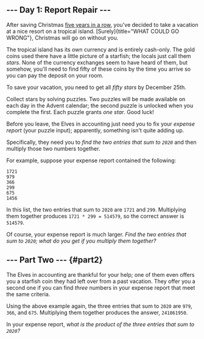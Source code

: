 ## \-\-- Day 1: Report Repair \-\--

After saving Christmas [five years in a row](/events), you\'ve decided
to take a vacation at a nice resort on a tropical island.
[Surely]{title="WHAT COULD GO WRONG"}, Christmas will go on without you.

The tropical island has its own currency and is entirely cash-only. The
gold coins used there have a little picture of a starfish; the locals
just call them *stars*. None of the currency exchanges seem to have
heard of them, but somehow, you\'ll need to find fifty of these coins by
the time you arrive so you can pay the deposit on your room.

To save your vacation, you need to get all *fifty stars* by December
25th.

Collect stars by solving puzzles. Two puzzles will be made available on
each day in the Advent calendar; the second puzzle is unlocked when you
complete the first. Each puzzle grants *one star*. Good luck!

Before you leave, the Elves in accounting just need you to fix your
*expense report* (your puzzle input); apparently, something isn\'t quite
adding up.

Specifically, they need you to *find the two entries that sum to `2020`*
and then multiply those two numbers together.

For example, suppose your expense report contained the following:

    1721
    979
    366
    299
    675
    1456

In this list, the two entries that sum to `2020` are `1721` and `299`.
Multiplying them together produces `1721 * 299 = 514579`, so the correct
answer is `514579`.

Of course, your expense report is much larger. *Find the two entries
that sum to `2020`; what do you get if you multiply them together?*

## \-\-- Part Two \-\-- {#part2}

The Elves in accounting are thankful for your help; one of them even
offers you a starfish coin they had left over from a past vacation. They
offer you a second one if you can find *three* numbers in your expense
report that meet the same criteria.

Using the above example again, the three entries that sum to `2020` are
`979`, `366`, and `675`. Multiplying them together produces the answer,
`241861950`.

In your expense report, *what is the product of the three entries that
sum to `2020`?*
